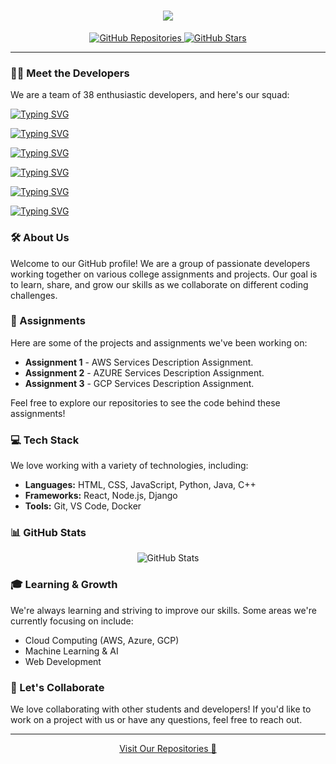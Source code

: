 <h1 align="center">
    <img src="https://readme-typing-svg.herokuapp.com/?font=Poppins&weight=700&size=35&center=true&vCenter=true&color=00F7CA&width=800&height=70&duration=5500&lines=Hi+There!+👋;+We+are+The+Sigma+Developers!;" />
</h1>

<p align="center">
  <a href="https://github.com/The-Sigma-Developers?tab=repositories">
    <img src="https://img.shields.io/badge/Repositories-4-blue?style=social" alt="GitHub Repositories" />
</a>

  <a href="https://github.com/The-Sigma-Developers?tab=stars">
    <img src="https://img.shields.io/github/stars/The-Sigma-Developers?label=Stars&style=social" alt="GitHub Stars" />
  </a>
</p>

---
### 🧑‍💻 Meet the Developers

We are a team of 38 enthusiastic developers, and here's our squad:

[![Typing SVG](https://readme-typing-svg.herokuapp.com?font=Poppins&weight=700&size=28&duration=3900&pause=2000&color=FF6F61&center=true&vCenter=true&width=1200&height=50&lines=Abdul+%7C+Areena+%7C+Ashutosh+%7C+Bhavdeep+%7C+Bhumika+%7C+Devyanshu+%7C+Digvijaya)](https://git.io/typing-svg)

[![Typing SVG](https://readme-typing-svg.herokuapp.com?font=Poppins&weight=700&size=28&duration=4000&pause=2000&color=6B5B95&center=true&vCenter=true&width=1200&height=50&lines=Divyanshu+%7C+Durgesh+%7C+Eshban+%7C+Faiza+%7C+Gourav+%7C+Hemant+%7C+Indra)](https://git.io/typing-svg)

[![Typing SVG](https://readme-typing-svg.herokuapp.com?font=Poppins&weight=700&size=30&duration=4000&pause=2000&color=88B04B&center=true&vCenter=true&width=1200&height=50&lines=Karuna+%7C+Marceleno+%7C+Maya+%7C+Shahbaz+%7C+Monika+%7C+Nayan+%7C+Nikesh)](https://git.io/typing-svg)

[![Typing SVG](https://readme-typing-svg.herokuapp.com?font=Poppins&weight=700&size=28&duration=4000&pause=2000&color=F7CAC9&center=true&vCenter=true&width=1200&height=50&lines=Nikhil+%7C+Pankaj+%7C+Payal+%7C+Prashant+%7C+Preeti+%7C+Priyanshu+%7C+Raunak)](https://git.io/typing-svg)

[![Typing SVG](https://readme-typing-svg.herokuapp.com?font=Poppins&weight=700&size=28&duration=4000&pause=2000&color=92A8D1&center=true&vCenter=true&width=1200&height=50&lines=Sachin+%7C+Sandeep+%7C+Shivani+%7C+Shubham+%7C+Sonia+%7C+Sneha+%7C+Hritik)](https://git.io/typing-svg)

[![Typing SVG](https://readme-typing-svg.herokuapp.com?font=Poppins&weight=700&size=28&duration=4000&pause=2000&color=034F84&center=true&vCenter=true&width=1200&height=50&lines=Stanley+%7C+Tanmay+%7C+Vishal)](https://git.io/typing-svg)


### 🛠️ About Us

Welcome to our GitHub profile! We are a group of passionate developers working together on various college assignments and projects. Our goal is to learn, share, and grow our skills as we collaborate on different coding challenges.

### 🚀 Assignments

Here are some of the projects and assignments we've been working on:

- **Assignment 1** - AWS Services Description Assignment.
- **Assignment 2** - AZURE Services Description Assignment.
- **Assignment 3** - GCP Services Description Assignment.

Feel free to explore our repositories to see the code behind these assignments!

### 💻 Tech Stack

We love working with a variety of technologies, including:

- **Languages:** HTML, CSS, JavaScript, Python, Java, C++
- **Frameworks:** React, Node.js, Django
- **Tools:** Git, VS Code, Docker

### 📊 GitHub Stats

<p align="center">
  <img src="https://github-readme-stats.vercel.app/api?username=The-Sigma-Developers&show_icons=true&theme=radical" alt="GitHub Stats" />
</p>

### 🎓 Learning & Growth

We're always learning and striving to improve our skills. Some areas we're currently focusing on include:

- Cloud Computing (AWS, Azure, GCP)
- Machine Learning & AI
- Web Development


### 🤝 Let's Collaborate

We love collaborating with other students and developers! If you'd like to work on a project with us or have any questions, feel free to reach out.

---

<p align="center">
  <a href="https://github.com/the-sigma-developers?tab=repositories">Visit Our Repositories 🚀</a>
</p>
